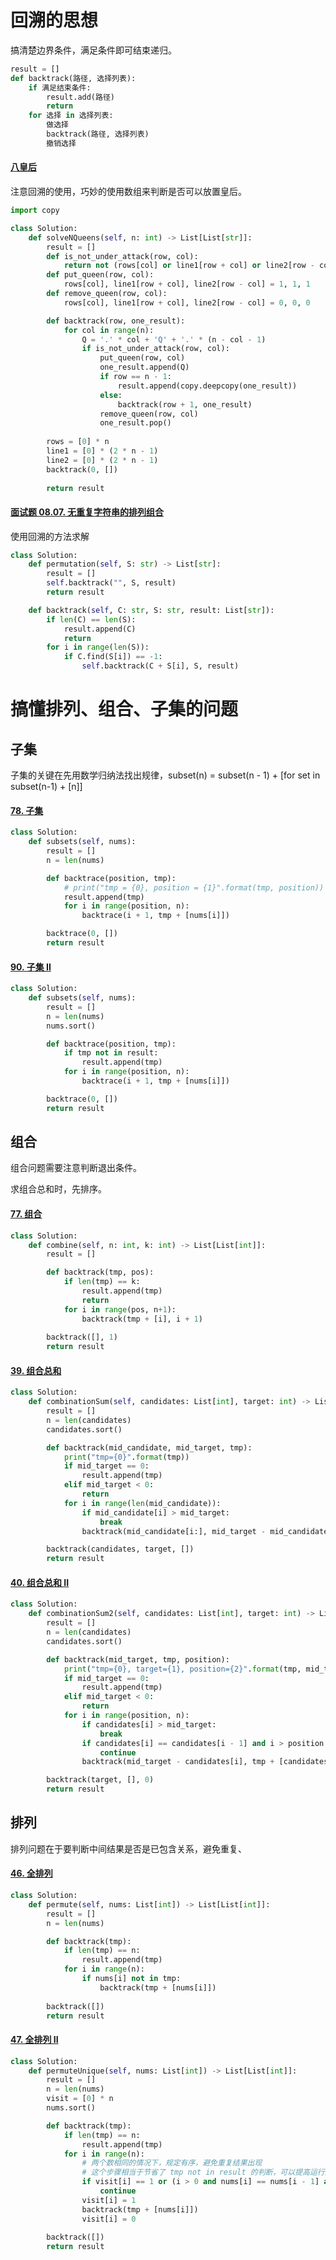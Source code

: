 # 回溯的思想

搞清楚边界条件，满足条件即可结束递归。

```python
result = []
def backtrack(路径, 选择列表):
    if 满足结束条件:
        result.add(路径)
        return
    for 选择 in 选择列表:
        做选择
        backtrack(路径, 选择列表)
        撤销选择
```

#### [八皇后](https://leetcode-cn.com/problems/eight-queens-lcci/)

注意回溯的使用，巧妙的使用数组来判断是否可以放置皇后。

```python
import copy

class Solution:
    def solveNQueens(self, n: int) -> List[List[str]]:
        result = []
        def is_not_under_attack(row, col):
            return not (rows[col] or line1[row + col] or line2[row - col])
        def put_queen(row, col):
            rows[col], line1[row + col], line2[row - col] = 1, 1, 1
        def remove_queen(row, col):
            rows[col], line1[row + col], line2[row - col] = 0, 0, 0

        def backtrack(row, one_result):
            for col in range(n):
                Q = '.' * col + 'Q' + '.' * (n - col - 1)
                if is_not_under_attack(row, col):
                    put_queen(row, col)
                    one_result.append(Q)
                    if row == n - 1:
                        result.append(copy.deepcopy(one_result))
                    else:
                        backtrack(row + 1, one_result)
                    remove_queen(row, col)
                    one_result.pop()
        
        rows = [0] * n
        line1 = [0] * (2 * n - 1)
        line2 = [0] * (2 * n - 1)
        backtrack(0, [])
        
        return result
```

#### [面试题 08.07. 无重复字符串的排列组合](https://leetcode-cn.com/problems/permutation-i-lcci/)

使用回溯的方法求解

```python
class Solution:
    def permutation(self, S: str) -> List[str]:
        result = []
        self.backtrack("", S, result)
        return result

    def backtrack(self, C: str, S: str, result: List[str]):
        if len(C) == len(S):
            result.append(C)
            return
        for i in range(len(S)):
            if C.find(S[i]) == -1:
                self.backtrack(C + S[i], S, result) 
```

# 搞懂排列、组合、子集的问题

## 子集

子集的关键在先用数学归纳法找出规律，subset(n) = subset(n - 1) + [for set in subset(n-1) + [n]]

#### [78. 子集](https://leetcode-cn.com/problems/subsets/)

```python
class Solution:
    def subsets(self, nums):
        result = []
        n = len(nums)

        def backtrace(position, tmp):
            # print("tmp = {0}, position = {1}".format(tmp, position))
            result.append(tmp)
            for i in range(position, n):
                backtrace(i + 1, tmp + [nums[i]])

        backtrace(0, [])
        return result
```

#### [90. 子集 II](https://leetcode-cn.com/problems/subsets-ii/)

```python
class Solution:
    def subsets(self, nums):
        result = []
        n = len(nums)
        nums.sort()

        def backtrace(position, tmp):
            if tmp not in result:
                result.append(tmp)
            for i in range(position, n):
                backtrace(i + 1, tmp + [nums[i]])

        backtrace(0, [])
        return result
```

## 组合

组合问题需要注意判断退出条件。

求组合总和时，先排序。

#### [77. 组合](https://leetcode-cn.com/problems/combinations/)

```python
class Solution:
    def combine(self, n: int, k: int) -> List[List[int]]:
        result = []

        def backtrack(tmp, pos):
            if len(tmp) == k:
                result.append(tmp)
                return
            for i in range(pos, n+1):
                backtrack(tmp + [i], i + 1)
        
        backtrack([], 1)
        return result
```

#### [39. 组合总和](https://leetcode-cn.com/problems/combination-sum/)

```python
class Solution:
    def combinationSum(self, candidates: List[int], target: int) -> List[List[int]]:
        result = []
        n = len(candidates)
        candidates.sort()

        def backtrack(mid_candidate, mid_target, tmp):
            print("tmp={0}".format(tmp))
            if mid_target == 0:
                result.append(tmp)
            elif mid_target < 0:
                return
            for i in range(len(mid_candidate)):
                if mid_candidate[i] > mid_target:
                    break
                backtrack(mid_candidate[i:], mid_target - mid_candidate[i], tmp + [mid_candidate[i]])

        backtrack(candidates, target, [])
        return result
```

#### [40. 组合总和 II](https://leetcode-cn.com/problems/combination-sum-ii/)

```python
class Solution:
    def combinationSum2(self, candidates: List[int], target: int) -> List[List[int]]:
        result = []
        n = len(candidates)
        candidates.sort()

        def backtrack(mid_target, tmp, position):
            print("tmp={0}, target={1}, position={2}".format(tmp, mid_target, position))
            if mid_target == 0:
                result.append(tmp)
            elif mid_target < 0:
                return
            for i in range(position, n):
                if candidates[i] > mid_target:
                    break
                if candidates[i] == candidates[i - 1] and i > position:
                    continue
                backtrack(mid_target - candidates[i], tmp + [candidates[i]], i + 1)

        backtrack(target, [], 0)
        return result
```

## 排列

排列问题在于要判断中间结果是否是已包含关系，避免重复、

#### [46. 全排列](https://leetcode-cn.com/problems/permutations/)

```python
class Solution:
    def permute(self, nums: List[int]) -> List[List[int]]:
        result = []
        n = len(nums)

        def backtrack(tmp):
            if len(tmp) == n:
                result.append(tmp)
            for i in range(n):
                if nums[i] not in tmp:
                    backtrack(tmp + [nums[i]])
        
        backtrack([])
        return result
```

#### [47. 全排列 II](https://leetcode-cn.com/problems/permutations-ii/)

```python
class Solution:
    def permuteUnique(self, nums: List[int]) -> List[List[int]]:
        result = []
        n = len(nums)
        visit = [0] * n
        nums.sort()

        def backtrack(tmp):
            if len(tmp) == n:
                result.append(tmp)
            for i in range(n):
                # 两个数相同的情况下，规定有序，避免重复结果出现
                # 这个步骤相当于节省了 tmp not in result 的判断，可以提高运行速度
                if visit[i] == 1 or (i > 0 and nums[i] == nums[i - 1] and not visit[i - 1]):
                    continue
                visit[i] = 1
                backtrack(tmp + [nums[i]])
                visit[i] = 0
        
        backtrack([])
        return result
```

